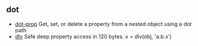 ## dot

- [dot-prop](https://github.com/sindresorhus/dot-prop) Get, set, or delete a property from a nested object using a dot path
- [dlv](https://github.com/developit/dlv) Safe deep property access in 120 bytes. x = dlv(obj, 'a.b.x')